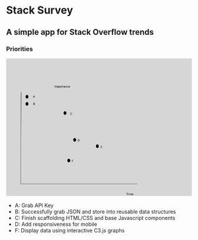 # Stack Survey

## A simple app for Stack Overflow trends


### Priorities
![matrix](priority_matrix.png)

* A: Grab API Key
* B: Successfully grab JSON and store into reusable data structures
* C: Finish scaffolding HTML/CSS and base Javascript components
* D: Add responsiveness for mobile
* F: Display data using interactive C3.js graphs
